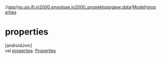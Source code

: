 //[app](../../../index.md)/[no.uio.ifi.in2000.smsolsae.in2000_prosjektoppgave.data](../index.md)/[Model](index.md)/[properties](properties.md)

# properties

[androidJvm]\
val [properties](properties.md): [Properties](../-properties/index.md)
